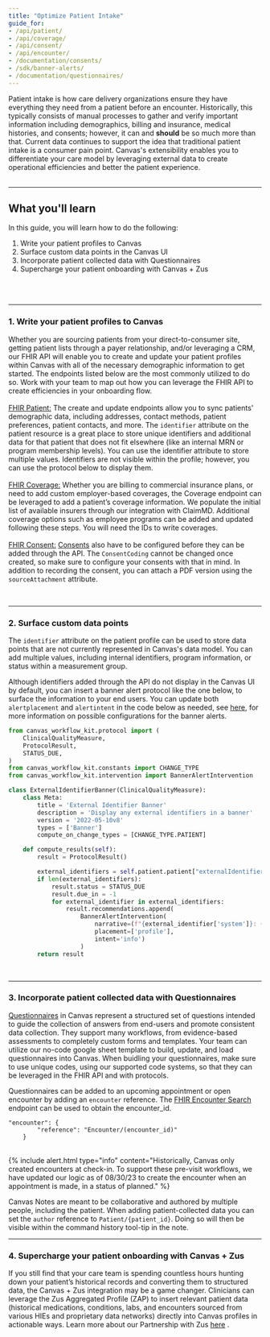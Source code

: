 ```yaml
---
title: "Optimize Patient Intake"
guide_for: 
- /api/patient/
- /api/coverage/
- /api/consent/
- /api/encounter/
- /documentation/consents/
- /sdk/banner-alerts/
- /documentation/questionnaires/
---
```


Patient intake is how care delivery organizations ensure they have everything they need from a patient before an encounter. Historically, this typically consists of manual processes to gather and verify important information including demographics, billing and insurance, medical histories, and consents; however, it can and <b>should</b> be so much more than that. Current data continues to support the idea that traditional patient intake is a consumer pain point. Canvas's extensibility enables you to differentiate your care model by leveraging external data to create operational efficiencies and better the patient experience.
<br>
<br>
* * *
## What you'll learn
In this guide, you will learn how to do the following:
1. Write your patient profiles to Canvas
2. Surface custom data points in the Canvas UI
3. Incorporate patient collected data with Questionnaires
4. Supercharge your patient onboarding with Canvas + Zus 
<br>
<br>

* * *

### 1. Write your patient profiles to Canvas

Whether you are sourcing patients from your direct-to-consumer site, getting patient lists through a payer relationship, and/or leveraging a CRM, our FHIR API will enable you to create and update your patient profiles within Canvas with all of the necessary demographic information to get started. The endpoints listed below are the most commonly utilized to do so. Work with your team to map out how you can leverage the FHIR API to create efficiencies in your onboarding flow.<br><br>
[FHIR Patient:](/api/patient/) The create and update endpoints allow you to sync patients' demographic data, including addresses, contact methods, patient preferences, patient contacts, and more. The `identifier` attribute on the patient resource is a great place to store unique identifiers and additional data for that patient that does not fit elsewhere (like an internal MRN or program membership levels). You can use the identifier attribute to store multiple values. Identifiers are not visible within the profile; however, you can use the protocol below to display them.<br><br>
[FHIR Coverage:](/api/coverage/) Whether you are billing to commercial insurance plans, or need to add custom employer-based coverages, the Coverage endpoint can be leveraged to add a patient’s coverage information. We populate the initial list of available insurers through our integration with ClaimMD. Additional coverage options such as employee programs can be added and updated following these steps. You will need the IDs to write coverages. <br><br>
[FHIR Consent:](/api/consent/) [Consents](/documentation/consents/) also have to be configured before they can be added through the API. The `ConsentCoding` cannot be changed once created, so make sure to configure your consents with that in mind. In addition to recording the consent, you can attach a PDF version using the `sourceAttachment` attribute.


<br>

* * *
### 2. Surface custom data points

The `identifier` attribute on the patient profile can be used to store data points that are not currently represented in Canvas's data model. You can add multiple values, including internal identifiers, program information, or status within a measurement group. 

Although identifiers added through the API do not display in the Canvas UI by default, you can insert a banner alert protocol like the one below, to surface the information to your end users. You can update both `alertplacement` and `alertintent` in the code below as needed, see [here](/sdk/banner-alerts/), for more information on possible configurations for the banner alerts.

``` python
from canvas_workflow_kit.protocol import (
    ClinicalQualityMeasure,
    ProtocolResult,
    STATUS_DUE,
)
from canvas_workflow_kit.constants import CHANGE_TYPE
from canvas_workflow_kit.intervention import BannerAlertIntervention

class ExternalIdentifierBanner(ClinicalQualityMeasure):
    class Meta:
        title = 'External Identifier Banner'
        description = 'Display any external identifiers in a banner'
        version = '2022-05-10v8'
        types = ['Banner']
        compute_on_change_types = [CHANGE_TYPE.PATIENT]

    def compute_results(self):
        result = ProtocolResult()

        external_identifiers = self.patient.patient["externalIdentifiers"]
        if len(external_identifiers):
            result.status = STATUS_DUE
            result.due_in = -1
            for external_identifier in external_identifiers:
                result.recommendations.append(
                    BannerAlertIntervention(
                        narrative=(f"{external_identifier['system']}: {external_identifier['value']}"),
                        placement=['profile'],
                        intent='info')
                    )
        return result

```


<br>

* * *
###  3. Incorporate patient collected data with Questionnaires

[Questionnaires](/documentation/questionnaires) in Canvas represent a structured set of questions intended to guide the collection of answers from end-users and promote consistent data collection. They support many workflows, from evidence-based assessments to completely custom forms and templates. Your team can utilize our no-code google sheet template to build, update, and load questionnaires into Canvas.  When buidling your questionnaires, make sure to use unique codes, using our supported code systems, so that they can be leveraged in the FHIR API and with protocols. 

Questionnaires can be added to an upcoming appointment or open encounter by adding an `encounter` reference. The [FHIR Encounter Search](/api/encounter/) endpoint can be used to obtain the encounter_id. 

```
"encounter": {
        "reference": "Encounter/(encounter_id)"
    }
```
<br>
{% include alert.html type="info" content="Historically, Canvas only created encounters at check-in. To support these pre-visit workflows, we have updated our logic as of 08/30/23 to create the encounter when an appointment is made, in a status of planned." %}

Canvas Notes are meant to be collaborative and authored by multiple people, including the patient. When adding patient-collected data you can set the `author` reference  to `Patient/{patient_id}`. Doing so will then be visible within the command history tool-tip in the note.
<br>

* * *
###  4. Supercharge your patient onboarding with Canvas + Zus 
If you still find that your care team is spending countless hours hunting down your patient’s historical records and converting them to structured data, the Canvas + Zus integration may be a game changer. Clinicians can leverage the Zus Aggregated Profile (ZAP) to insert relevant patient data (historical medications, conditions, labs, and encounters sourced from various HIEs and proprietary data networks) directly into Canvas profiles in actionable ways. Learn more about our Partnership with Zus [here](https://www.loom.com/share/4954852899ae470fa1abb13917d12c48) .




